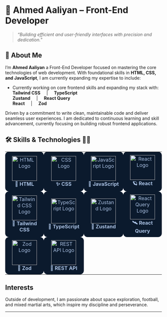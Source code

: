 # 🚀 Ahmed Aaliyan – Front-End Developer

> *“Building efficient and user-friendly interfaces with precision and dedication.”*

## 👋 About Me

I’m **Ahmed Aaliyan** a Front-End Developer focused on mastering the core technologies of web development. With foundational skills in **HTML, CSS, and JavaScript**, I am currently expanding my expertise to include:  
- Currently working on core frontend skills and expanding my stack with:  
  **Tailwind CSS** &nbsp;&nbsp;&nbsp; | &nbsp;&nbsp;&nbsp; **TypeScript**  
  **Zustand** &nbsp;&nbsp;&nbsp; | &nbsp;&nbsp;&nbsp; **React Query**  
  **React** &nbsp;&nbsp;&nbsp; | &nbsp;&nbsp;&nbsp; **Zod**  


Driven by a commitment to write clean, maintainable code and deliver seamless user experiences. I am dedicated to continuous learning and skill advancement, currently focusing on building robust frontend applications.

## 🛠️ Skills & Technologies 🚀🌌

<table>
  <tr>
    <td align="center" width="200" style="background:#0b1a2d; border-radius:12px; padding:10px; color:#a9c1e3;">
      <!-- HTML Logo placeholder -->
      <img src="" alt="HTML Logo" height="80" /><br>
      <b>🌟 HTML</b>
    </td>
    <td align="center" width="200" style="background:#0b1a2d; border-radius:12px; padding:10px; color:#a9c1e3;">
      <!-- CSS Logo placeholder -->
      <img src="" alt="CSS Logo" height="80" /><br>
      <b>✨ CSS</b>
    </td>
    <td align="center" width="200" style="background:#0b1a2d; border-radius:12px; padding:10px; color:#a9c1e3;">
      <!-- JavaScript Logo (provided link) -->
      <img src="https://camo.githubusercontent.com/9f44b299b7e1173e15c41a2bb04863ca5e78c81ab947283d3b6f6475871b8f60/68747470733a2f2f74656368737461636b2d67656e657261746f722e76657263656c2e6170702f6a732d69636f6e2e737667" alt="JavaScript Logo" height="80" /><br>
      <b>🚀 JavaScript</b>
    </td>
    <td align="center" width="200" style="background:#0b1a2d; border-radius:12px; padding:10px; color:#a9c1e3;">
      <!-- React Logo placeholder -->
      <img src="" alt="React Logo" height="80" /><br>
      <b>🪐 React</b>
    </td>
  </tr>
  <tr>
    <td align="center" width="200" style="background:#0b1a2d; border-radius:12px; padding:10px; color:#a9c1e3;">
      <!-- Tailwind CSS Logo placeholder -->
      <img src="" alt="Tailwind CSS Logo" height="80" /><br>
      <b>🌠 Tailwind CSS</b>
    </td>
    <td align="center" width="200" style="background:#0b1a2d; border-radius:12px; padding:10px; color:#a9c1e3;">
      <!-- TypeScript Logo placeholder -->
      <img src="" alt="TypeScript Logo" height="80" /><br>
      <b>🔭 TypeScript</b>
    </td>
    <td align="center" width="200" style="background:#0b1a2d; border-radius:12px; padding:10px; color:#a9c1e3;">
      <!-- Zustand Logo placeholder -->
      <img src="" alt="Zustand Logo" height="80" /><br>
      <b>🌌 Zustand</b>
    </td>
    <td align="center" width="200" style="background:#0b1a2d; border-radius:12px; padding:10px; color:#a9c1e3;">
      <!-- React Query Logo placeholder -->
      <img src="" alt="React Query Logo" height="80" /><br>
      <b>🛰️ React Query</b>
    </td>
  </tr>
  <tr>
    <td align="center" width="200" style="background:#0b1a2d; border-radius:12px; padding:10px; color:#a9c1e3;">
      <!-- Zod Logo placeholder -->
      <img src="" alt="Zod Logo" height="80" /><br>
      <b>🔮 Zod</b>
    </td>
    <td align="center" width="200" style="background:#0b1a2d; border-radius:12px; padding:10px; color:#a9c1e3;">
      <!-- REST API Logo (provided link) -->
      <img src="https://camo.githubusercontent.com/baded9c49142c6eba68bc067e0d4b7c06db95b2b359eb048ff2112ff08686f06/68747470733a2f2f74656368737461636b2d67656e657261746f722e76657263656c2e6170702f726573746170692d69636f6e2e737667" alt="REST API Logo" height="80" /><br>
      <b>🔗 REST API</b>
    </td>
    <td></td>
    <td></td>
  </tr>
</table>



## Interests  

Outside of development, I am passionate about space exploration, football, and mixed martial arts, which inspire my discipline and perseverance.

---

